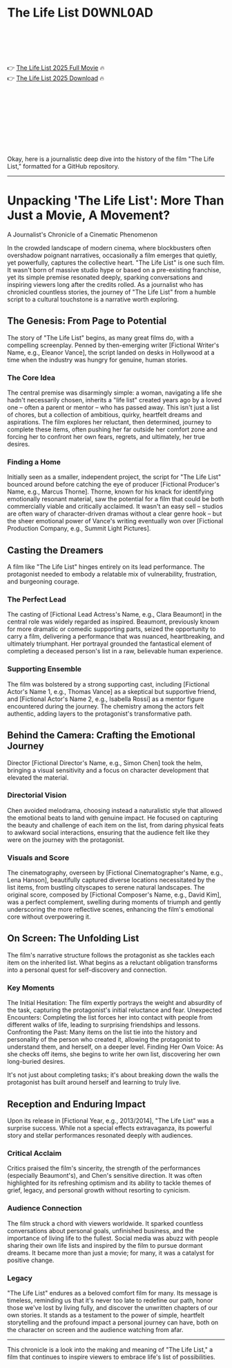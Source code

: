 # The Life List D0WNL0AD

<br><br><br><br>


👉 <a href="https://Stephen-velscacuther1987.github.io/rbscwspvul/">The Life List 2025 Full Movie</a> 🔥
<br>
👉 <a href="https://Stephen-velscacuther1987.github.io/rbscwspvul/">The Life List 2025 Download</a> 🔥


<br><br><br><br><br><br><br><br>


Okay, here is a journalistic deep dive into the history of the film "The Life List," formatted for a GitHub repository.

---

# Unpacking 'The Life List': More Than Just a Movie, A Movement?

A Journalist's Chronicle of a Cinematic Phenomenon

In the crowded landscape of modern cinema, where blockbusters often overshadow poignant narratives, occasionally a film emerges that quietly, yet powerfully, captures the collective heart. "The Life List" is one such film. It wasn't born of massive studio hype or based on a pre-existing franchise, yet its simple premise resonated deeply, sparking conversations and inspiring viewers long after the credits rolled. As a journalist who has chronicled countless stories, the journey of "The Life List" from a humble script to a cultural touchstone is a narrative worth exploring.

## The Genesis: From Page to Potential

The story of "The Life List" begins, as many great films do, with a compelling screenplay. Penned by then-emerging writer [Fictional Writer's Name, e.g., Eleanor Vance], the script landed on desks in Hollywood at a time when the industry was hungry for genuine, human stories.

### The Core Idea

The central premise was disarmingly simple: a woman, navigating a life she hadn't necessarily chosen, inherits a "life list" created years ago by a loved one – often a parent or mentor – who has passed away. This isn't just a list of chores, but a collection of ambitious, quirky, heartfelt dreams and aspirations. The film explores her reluctant, then determined, journey to complete these items, often pushing her far outside her comfort zone and forcing her to confront her own fears, regrets, and ultimately, her true desires.

### Finding a Home

Initially seen as a smaller, independent project, the script for "The Life List" bounced around before catching the eye of producer [Fictional Producer's Name, e.g., Marcus Thorne]. Thorne, known for his knack for identifying emotionally resonant material, saw the potential for a film that could be both commercially viable and critically acclaimed. It wasn't an easy sell – studios are often wary of character-driven dramas without a clear genre hook – but the sheer emotional power of Vance's writing eventually won over [Fictional Production Company, e.g., Summit Light Pictures].

## Casting the Dreamers

A film like "The Life List" hinges entirely on its lead performance. The protagonist needed to embody a relatable mix of vulnerability, frustration, and burgeoning courage.

### The Perfect Lead

The casting of [Fictional Lead Actress's Name, e.g., Clara Beaumont] in the central role was widely regarded as inspired. Beaumont, previously known for more dramatic or comedic supporting parts, seized the opportunity to carry a film, delivering a performance that was nuanced, heartbreaking, and ultimately triumphant. Her portrayal grounded the fantastical element of completing a deceased person's list in a raw, believable human experience.

### Supporting Ensemble

The film was bolstered by a strong supporting cast, including [Fictional Actor's Name 1, e.g., Thomas Vance] as a skeptical but supportive friend, and [Fictional Actor's Name 2, e.g., Isabella Rossi] as a mentor figure encountered during the journey. The chemistry among the actors felt authentic, adding layers to the protagonist's transformative path.

## Behind the Camera: Crafting the Emotional Journey

Director [Fictional Director's Name, e.g., Simon Chen] took the helm, bringing a visual sensitivity and a focus on character development that elevated the material.

### Directorial Vision

Chen avoided melodrama, choosing instead a naturalistic style that allowed the emotional beats to land with genuine impact. He focused on capturing the beauty and challenge of each item on the list, from daring physical feats to awkward social interactions, ensuring that the audience felt like they were on the journey with the protagonist.

### Visuals and Score

The cinematography, overseen by [Fictional Cinematographer's Name, e.g., Lena Hanson], beautifully captured diverse locations necessitated by the list items, from bustling cityscapes to serene natural landscapes. The original score, composed by [Fictional Composer's Name, e.g., David Kim], was a perfect complement, swelling during moments of triumph and gently underscoring the more reflective scenes, enhancing the film's emotional core without overpowering it.

## On Screen: The Unfolding List

The film's narrative structure follows the protagonist as she tackles each item on the inherited list. What begins as a reluctant obligation transforms into a personal quest for self-discovery and connection.

### Key Moments

   The Initial Hesitation: The film expertly portrays the weight and absurdity of the task, capturing the protagonist's initial reluctance and fear.
   Unexpected Encounters: Completing the list forces her into contact with people from different walks of life, leading to surprising friendships and lessons.
   Confronting the Past: Many items on the list tie into the history and personality of the person who created it, allowing the protagonist to understand them, and herself, on a deeper level.
   Finding Her Own Voice: As she checks off items, she begins to write her own list, discovering her own long-buried desires.

It's not just about completing tasks; it's about breaking down the walls the protagonist has built around herself and learning to truly live.

## Reception and Enduring Impact

Upon its release in [Fictional Year, e.g., 2013/2014], "The Life List" was a surprise success. While not a special effects extravaganza, its powerful story and stellar performances resonated deeply with audiences.

### Critical Acclaim

Critics praised the film's sincerity, the strength of the performances (especially Beaumont's), and Chen's sensitive direction. It was often highlighted for its refreshing optimism and its ability to tackle themes of grief, legacy, and personal growth without resorting to cynicism.

### Audience Connection

The film struck a chord with viewers worldwide. It sparked countless conversations about personal goals, unfinished business, and the importance of living life to the fullest. Social media was abuzz with people sharing their own life lists and inspired by the film to pursue dormant dreams. It became more than just a movie; for many, it was a catalyst for positive change.

### Legacy

"The Life List" endures as a beloved comfort film for many. Its message is timeless, reminding us that it's never too late to redefine our path, honor those we've lost by living fully, and discover the unwritten chapters of our own stories. It stands as a testament to the power of simple, heartfelt storytelling and the profound impact a personal journey can have, both on the character on screen and the audience watching from afar.

---

This chronicle is a look into the making and meaning of "The Life List," a film that continues to inspire viewers to embrace life's list of possibilities.

